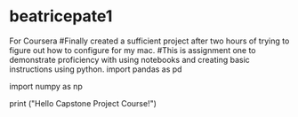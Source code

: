 # beatricepate1
For Coursera
#Finally created a sufficient project after two hours of trying to figure out how to configure for my mac.
#This is assignment one to demonstrate proficiency with using notebooks and creating basic instructions using python.
import pandas as pd

import numpy as np

print ("Hello Capstone Project Course!")
